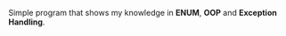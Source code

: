Simple program that shows my knowledge in <strong>ENUM</strong>, <strong>OOP</strong> and <strong>Exception Handling</strong>.
